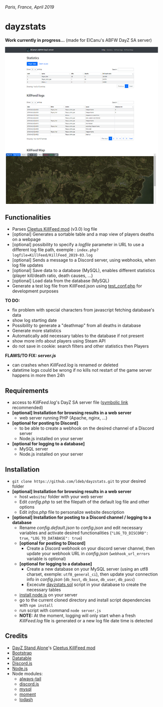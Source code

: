 *Paris, France, April 2019*

# dayzstats

**Work currently in progress...** (made for ElCanu's ABFW DayZ SA server)

![Screenshot](/screenshot.jpg?raw=true)

## Functionalities
- Parses [Cleetus KillFeed mod](https://steamcommunity.com/sharedfiles/filedetails/?id=1567872567) (v3.0) log file
- [optional] Generates a sortable table and a map view of players deaths on a webpage
- [optional] possibility to specify a *logfile* parameter in URL to use a different log file path, exemple : `index.php?logfile=KillFeed/KillFeed_2019-03.log`
- [optional] Sends a message to a Discord server, using webhooks, when log file updates
- [optional] Save data to a database (MySQL), enables different statistics (player kill/death ratio, death causes, ...)
- [optional] Load data from the database (MySQL)
- Generate a test log file from KillFeed.json using [test_conf.php](/test_conf.php) for development purposes

**TO DO:**
- fix problem with special characters from javascript fetching database's data
- show log starting date
- Possibility to generate a "deathmap" from all deaths in database
- Generate more statistics
- Automatically add necessary tables to the database if not present
- show more info about players using Steam API
- do not save in cookie: search filters and other statistics then Players

**FLAWS/TO FIX: *server.js***
- can crashes when *KillFeed.log* is renamed or deleted
- datetime logs could be wrong if no kills not restart of the game server happens in more then 24h

## Requirements
- access to *KillFeed.log*'s DayZ SA server file ([symbolic link](https://www.google.com/search?q=symbolic+link) recommended)
- **[optional] Installation for browsing results in a web server**
  - web server running PHP (Apache, nginx, ...)
- **[optional for posting to Discord]**
  - to be able to create a webhook on the desired channel of a Discord server
  - Node.js installed on your server
- **[optional for logging to a database]**
  - MySQL server
  - Node.js installed on your server

## Installation
- `git clone https://github.com/ldeb/dayzstats.git` to your desired folder
- **[optional] Installation for browsing results in a web server**
  - host `website/` folder with your web server
  - Edit *config.php* to set the filepath of the default log file and other options
  - Edit *infos.php* file to personalize website description
- **[optional] Installation for posting to a Discord channel / logging to a database**
  - Rename *config.default.json* to *config.json* and edit necessary variables and activate desired functionalities (`"LOG_TO_DISCORD": true`, `"LOG_TO_DATABASE": true`)
  - **[optional for posting to Discord]**
    - Create a Discord webhook on your discord server channel, then update your webhook URL in *config.json* (`webhook_url_errors` variable is optional)
  - **[optional for logging to a database]**
    - Create a new database on your MySQL server (using an utf8 charset, exemple: `utf8_general_ci`), then update your connection info in *config.json* (`db_host`, `db_base`, `db_user`, `db_pass`)
    - Excecute [dayzstats.sql](https://github.com/ldeb/dayzstats/blob/master/dayzstats.sql) script in your database to create the necessary tables
  - [install node.js](https://nodejs.org/en/download/) on your server
  - go to the current cloned directory and install script dependencies with `npm install`
  - run script with command `node server.js`
  - **NOTE:** At the moment, logging will only start when a fresh *KillFeed.log* file is generated or a new log file date time is detected

## Credits
- [DayZ Stand Alone](https://store.steampowered.com/agecheck/app/221100/)'s [Cleetus KillFeed mod](https://steamcommunity.com/sharedfiles/filedetails/?id=1567872567)
- [Bootstrap](https://getbootstrap.com/)
- [Datatable](https://datatables.net/)
- [Discord.js](https://discord.js.org/)
- [Node.js](https://nodejs.org/)
- Node modules:
  - [always-tail](https://github.com/jandre/always-tail)
  - [discord.js](https://github.com/discordjs/discord.js)
  - [mysql](https://github.com/mysqljs/mysql)
  - [moment](https://github.com/moment/moment)
  - [lodash](https://github.com/lodash/lodash)
